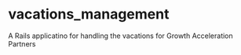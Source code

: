 vacations_management
====================

A Rails applicatino for handling the vacations for Growth Acceleration Partners